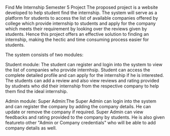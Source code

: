 Find Me Internship Semester 5 Project 
The proposed project is a website developed to help student find the internship. The system will serve as a platform for students to access the list of available companies offered by college which provide internship to students and apply for the company which meets their requirement by looking over the reviews given by students. Hence this project offers an effective solution to finding an internship, making the hectic and time consuming process easier for students.

The system consists of two modules:

Student module:
The student can register and login into the system to view the list of companies who provide internhsip. Student can access the complete detailed profile and can apply for the internship if he is interested. The students can add a review and also view reviews and rating provided by studnets who did their internship from the respective company to help them find the ideal internship.

Admin module:
Super Admin:The Super Admin can login into the system and can register the company by adding the company details. He can update or remove the company if required. Super Admin can view feedbacks and rating provided to the company by students. He is also given featureto other "Admin or Company credentials" who will be able to add company details as well.  
